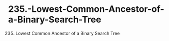 # 235.-Lowest-Common-Ancestor-of-a-Binary-Search-Tree
235. Lowest Common Ancestor of a Binary Search Tree
